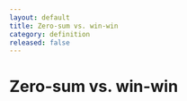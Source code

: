 ```yaml
---
layout: default
title: Zero-sum vs. win-win
category: definition
released: false
---
```


# Zero-sum vs. win-win

